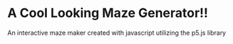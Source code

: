 # A Cool Looking Maze Generator!!
An interactive maze maker created with javascript utilizing the p5.js library 

